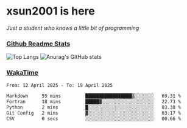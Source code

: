 # xsun2001 is here

*Just a student who knows a little bit of programming*

### [Github Readme Stats](https://github.com/anuraghazra/github-readme-stats)

![Top Langs](https://github-readme-stats.vercel.app/api/top-langs/?username=xsun2001&layout=compact&theme=radical) ![Anurag's GitHub stats](https://github-readme-stats.vercel.app/api?username=xsun2001&show_icons=true&theme=radical)

### [WakaTime](https://wakatime.com)

<!--START_SECTION:waka-->

```txt
From: 12 April 2025 - To: 19 April 2025

Markdown     55 mins         █████████████████▒░░░░░░░   69.31 %
Fortran      18 mins         █████▓░░░░░░░░░░░░░░░░░░░   22.73 %
Python       2 mins          █░░░░░░░░░░░░░░░░░░░░░░░░   03.38 %
Git Config   2 mins          ▓░░░░░░░░░░░░░░░░░░░░░░░░   03.17 %
CSV          0 secs          ░░░░░░░░░░░░░░░░░░░░░░░░░   00.66 %
```

<!--END_SECTION:waka-->
